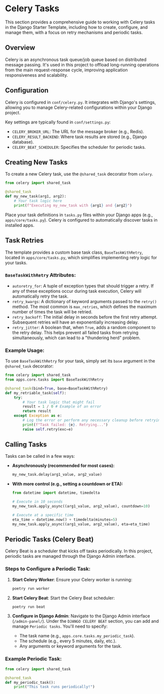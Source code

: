 # Celery Tasks

This section provides a comprehensive guide to working with Celery tasks in the Django Starter Template, including how to create, configure, and manage them, with a focus on retry mechanisms and periodic tasks.

## Overview

Celery is an asynchronous task queue/job queue based on distributed message passing. It's used in this project to offload long-running operations from the main request-response cycle, improving application responsiveness and scalability.

## Configuration

Celery is configured in `conf/celery.py`. It integrates with Django's settings, allowing you to manage Celery-related configurations within your Django project.

Key settings are typically found in `conf/settings.py`:

*   `CELERY_BROKER_URL`: The URL for the message broker (e.g., Redis).
*   `CELERY_RESULT_BACKEND`: Where task results are stored (e.g., Django database).
*   `CELERY_BEAT_SCHEDULER`: Specifies the scheduler for periodic tasks.

## Creating New Tasks

To create a new Celery task, use the `@shared_task` decorator from `celery`.

```python
from celery import shared_task

@shared_task
def my_new_task(arg1, arg2):
    # Your task logic here
    print(f"Executing my_new_task with {arg1} and {arg2}")
```

Place your task definitions in `tasks.py` files within your Django apps (e.g., `apps/core/tasks.py`). Celery is configured to automatically discover tasks in installed apps.

## Task Retries

The template provides a custom base task class, `BaseTaskWithRetry`, located in `apps/core/tasks.py`, which simplifies implementing retry logic for your tasks.

### `BaseTaskWithRetry` Attributes:

*   `autoretry_for`: A tuple of exception types that should trigger a retry. If any of these exceptions occur during task execution, Celery will automatically retry the task.
*   `retry_kwargs`: A dictionary of keyword arguments passed to the `retry()` method. The most common is `max_retries`, which defines the maximum number of times the task will be retried.
*   `retry_backoff`: The initial delay in seconds before the first retry attempt. Subsequent retries will have an exponentially increasing delay.
*   `retry_jitter`: A boolean that, when `True`, adds a random component to the retry delay. This helps prevent all failed tasks from retrying simultaneously, which can lead to a "thundering herd" problem.

### Example Usage:

To use `BaseTaskWithRetry` for your task, simply set its `base` argument in the `@shared_task` decorator:

```python
from celery import shared_task
from apps.core.tasks import BaseTaskWithRetry

@shared_task(bind=True, base=BaseTaskWithRetry)
def my_retriable_task(self):
    try:
        # Your task logic that might fail
        result = 1 / 0 # Example of an error
        return result
    except Exception as e:
        # Log the error or perform any necessary cleanup before retrying
        print(f"Task failed: {e}. Retrying...")
        raise self.retry(exc=e)
```

## Calling Tasks

Tasks can be called in a few ways:

*   **Asynchronously (recommended for most cases):**

    ```python
    my_new_task.delay(arg1_value, arg2_value)
    ```

*   **With more control (e.g., setting a countdown or ETA):**

    ```python
    from datetime import datetime, timedelta

    # Execute in 10 seconds
    my_new_task.apply_async((arg1_value, arg2_value), countdown=10)

    # Execute at a specific time
    eta_time = datetime.now() + timedelta(minutes=5)
    my_new_task.apply_async((arg1_value, arg2_value), eta=eta_time)
    ```

## Periodic Tasks (Celery Beat)

Celery Beat is a scheduler that kicks off tasks periodically. In this project, periodic tasks are managed through the Django Admin interface.

### Steps to Configure a Periodic Task:

1.  **Start Celery Worker**: Ensure your Celery worker is running:

    ```bash
    poetry run worker
    ```

2.  **Start Celery Beat**: Start the Celery Beat scheduler:

    ```bash
    poetry run beat
    ```

3.  **Configure in Django Admin**: Navigate to the Django Admin interface (`/admin-panel/`). Under the `DJANGO CELERY BEAT` section, you can add and manage `Periodic tasks`. You'll need to specify:
    *   The task name (e.g., `apps.core.tasks.my_periodic_task`).
    *   The schedule (e.g., every 5 minutes, daily, etc.).
    *   Any arguments or keyword arguments for the task.

### Example Periodic Task:

```python
from celery import shared_task

@shared_task
def my_periodic_task():
    print("This task runs periodically!")
```

